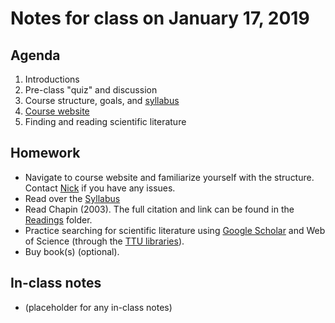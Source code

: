 # Notes for class on January 17, 2019

## Agenda
1. Introductions
2. Pre-class "quiz" and discussion
3. Course structure, goals, and [syllabus](../Syllabus)
4. [Course website](https://github.com/SmithEcophysLab/ecophys_sp2019)
5. Finding and reading scientific literature

## Homework
* Navigate to course website and familiarize yourself with the structure.
Contact [Nick](mailto:nick.smith@ttu.edu) if you have any issues.
* Read over the [Syllabus](../Syllabus)
* Read Chapin (2003). The full citation and link can be found in the 
[Readings](../Readings) folder.
* Practice searching for scientific literature using [Google Scholar](scholar.google.com)
and Web of Science (through the [TTU libraries](https://www.depts.ttu.edu/library/)).
* Buy book(s) (optional).

## In-class notes
* (placeholder for any in-class notes)